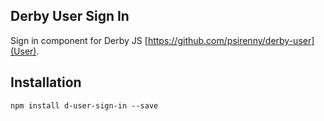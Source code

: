 Derby User Sign In
------------------

Sign in component for Derby JS [https://github.com/psirenny/derby-user](User).

Installation
------------

    npm install d-user-sign-in --save
